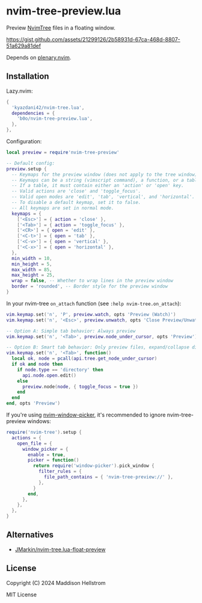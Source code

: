 # nvim-tree-preview.lua

Preview [NvimTree](https://github.com/nvim-tree/nvim-tree.lua/) files in a floating window.

https://gist.github.com/assets/21299126/2b58931d-67ca-468d-8807-51a629a81def

Depends on [plenary.nvim](https://github.com/nvim-lua/plenary.nvim).

## Installation

Lazy.nvim:

```lua
{
  'kyazdani42/nvim-tree.lua',
  dependencies = {
    'b0o/nvim-tree-preview.lua',
  },
},
```

Configuration:

```lua
local preview = require'nvim-tree-preview'

-- Default config:
preview.setup {
  -- Keymaps for the preview window (does not apply to the tree window)
  -- Keymaps can be a string (vimscript command), a function, or a table.
  -- If a table, it must contain either an 'action' or 'open' key.
  -- Valid actions are 'close' and 'toggle_focus'.
  -- Valid open modes are 'edit', 'tab', 'vertical', and 'horizontal'.
  -- To disable a default keymap, set it to false.
  -- All keymaps are set in normal mode.
  keymaps = {
    ['<Esc>'] = { action = 'close' },
    ['<Tab>'] = { action = 'toggle_focus' },
    ['<CR>'] = { open = 'edit' },
    ['<C-t>'] = { open = 'tab' },
    ['<C-v>'] = { open = 'vertical' },
    ['<C-x>'] = { open = 'horizontal' },
  },
  min_width = 10,
  min_height = 5,
  max_width = 85,
  max_height = 25,
  wrap = false, -- Whether to wrap lines in the preview window
  border = 'rounded', -- Border style for the preview window
}
```

In your nvim-tree `on_attach` function (see `:help nvim-tree.on_attach`):

```lua
vim.keymap.set('n', 'P', preview.watch, opts 'Preview (Watch)')
vim.keymap.set('n', '<Esc>', preview.unwatch, opts 'Close Preview/Unwatch')

-- Option A: Simple tab behavior: Always preview
vim.keymap.set('n', '<Tab>', preview.node_under_cursor, opts 'Preview')

-- Option B: Smart tab behavior: Only preview files, expand/collapse directories.
vim.keymap.set('n', '<Tab>', function()
  local ok, node = pcall(api.tree.get_node_under_cursor)
  if ok and node then
    if node.type == 'directory' then
      api.node.open.edit()
    else
      preview.node(node, { toggle_focus = true })
    end
  end
end, opts 'Preview')
```

If you're using [nvim-window-picker](https://github.com/s1n7ax/nvim-window-picker), it's recommended to ignore nvim-tree-preview windows:

```lua
require('nvim-tree').setup {
  actions = {
    open_file = {
      window_picker = {
        enable = true,
        picker = function()
          return require('window-picker').pick_window {
            filter_rules = {
              file_path_contains = { 'nvim-tree-preview://' },
            },
          }
        end,
      },
    },
  },
}
```


## Alternatives

- [JMarkin/nvim-tree.lua-float-preview](https://github.com/JMarkin/nvim-tree.lua-float-preview/)

## License

Copyright (C) 2024 Maddison Hellstrom

MIT License
